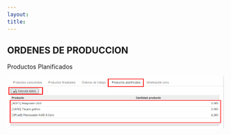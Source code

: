 ```yaml
---
layout: 
title:
---
```


## ORDENES DE PRODUCCION

Productos Planificados


![Image description](images/img_019_1.png)